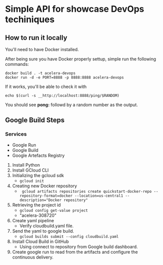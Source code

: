 # Simple API for showcase DevOps techiniques

## How to run it locally

You'll need to have Docker installed. 

After being sure you have Docker properly settup, simple run the following commands:

```shell
docker build . -t acelera-devops
docker run -d -e PORT=8888 -p 8888:8888 acelera-devops
```

If it works, you'll be able to check it with 

```shell
echo $(curl -s __http://localhost:8888/ping/$RANDOM)
```

You should see __pong:__ followd by a random number as the output.


## Google Build Steps

### Services

- Google Run
- Google Build
- Google Artefacts Registry

1. Install Python
2. Install GCloud CLI
3. Initializing the gcloud sdk
    - `gcloud init`
4. Creating new Docker repository
    - `	gcloud artifacts repositories create quickstart-docker-repo --repository-format=docker --location=us-central1 --description="Docker repository"`
5. Retrieving the project id
    - `gcloud config get-value project`
    - "acelera-308720"
6. Create yaml pipeline
    - Verify cloudbuild.yaml file.
7. Send the yaml to google build.
    - `gcloud builds submit --config cloudbuild.yaml`
8. Install Cloud Build in GitHub
    - Using connect to repository from Google build dashboard.
9. Create google run to read from the artifacts and configure the continuous delivery.
